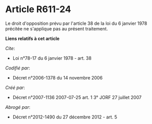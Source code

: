 # Article R611-24

Le droit d'opposition prévu par l'article 38 de la loi du 6 janvier 1978 précitée ne s'applique pas au présent traitement.

**Liens relatifs à cet article**

_Cite_:

  - Loi n°78-17 du 6 janvier 1978 - art. 38

_Codifié par_:

  - Décret n°2006-1378 du 14 novembre 2006

_Créé par_:

  - Décret n°2007-1136 2007-07-25 art. 1 3° JORF 27 juillet 2007

_Abrogé par_:

  - Décret n°2012-1490 du 27 décembre 2012 - art. 5
